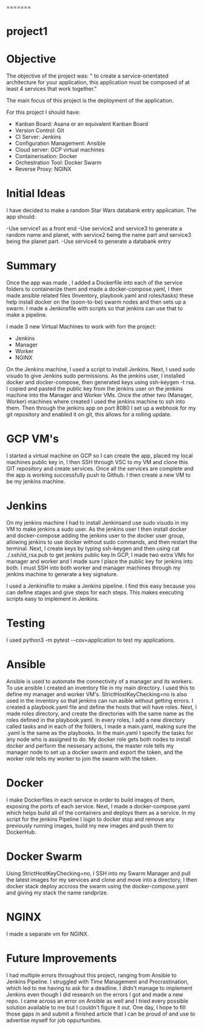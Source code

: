 
=======
# project1


# Objective
The objective of the project was: " to create a service-orientated architecture for your application, this application must be composed of at least 4 services that work together." 

The main focus of this project is the deployment of the application.

For this project I should have: 
- Kanban Board: Asana or an equivalent Kanban Board
- Version Control: Git
- CI Server: Jenkins
- Configuration Management: Ansible
- Cloud server: GCP virtual machines
- Containerisation: Docker
- Orchestration Tool: Docker Swarm
- Reverse Proxy: NGINX

# Initial Ideas
I have decided to make a random Star Wars databank entry application. The app should:

-Use service1 as a front end
-Use service2 and service3 to generate a random name and planet, with service2 being the name part and service3 being the planet part.
-Use service4 to generate a databank entry 

# Summary
Once the app was made , I added a Dockerfile into each of the service folders to containerize them and made a docker-compose.yaml, I then made ansible related files (Inventory, playbook.yaml and roles/tasks) these help install docker on the (soon-to-be) swarm nodes and then sets up a swarm. I made a Jenkinsfile with scripts so that jenkins can use that to make a pipeline.


I made 3 new Virtual Machines to work with forr the project: 
- Jenkins
- Manager
- Worker
- NGINX

On the Jenkins machine, I used a script to install Jenkins. Next, I used sudo visudo to give Jenkins sudo permissions. As the jenkins user, I installed docker and docker-compose, then generated keys using ssh-keygen -t rsa. I copied and pasted the public key from the jenkins user on the jenkins machine into the Manager and Worker VMs. Once the other two (Manager, Worker) machines where created I used the jenkins machine to ssh into them. Then through the jenkins app on port 8080 I set up a webhook for my git repository and enabled it on git, this allows for a rolling update. 

# GCP VM's
I started a virtual machine on GCP so I can create the app, placed my local machines public key in, I then SSH through VSC to my VM and clone this GIT repository and create services. Once all the services are complete and the app is working successfully push to Github. I then create a new VM to be my jenkins machine.

# Jenkins  
On my jenkins machine I had to install Jenkinsand  use sudo visudo in my VM to make jenkins a sudo user. As the jenkins user I then install docker and docker-compose adding the jenkins user to the docker user group, allowing jenkins to use docker without sudo commands, and then restart the terminal. Next, I create keys by typing ssh-keygen  and then using cat ./.ssh/id_rsa.pub to get jenkins public key.In GCP, I made two extra VMs for manager and worker and I made sure I place the public key for jenkins into both. I must SSH into both worker and manager machines through my jenkins machine to generate a key signature. 

I used a Jenkinsfile to make a Jenkins pipeline. I find this easy because you can define stages and give steps for each steps. This makes executing scripts easy to implement in Jenkins.

# Testing 
I used python3 -m pytest --cov=application to test my applications.

# Ansible
Ansible is used to automate the connectivity of a manager and its workers. To use ansible I created an inventory file in my main directory. I used this to define my manager and worker VM's. StrictHostKeyChecking=no is also used in the inventory so that jenkins can run asible without getting errors.
I created a playbook.yaml file and define the hosts that will have roles. Next, I made roles directory, and create the directories with the same name as the roles defined in the playbook.yaml. In every roles, I add a new directory called tasks and in each of the folders, I made a main.yaml, making sure the .yaml is the same as the playbooks. In the main.yaml I specify the tasks for any node who is assigned to do. My docker role gets both nodes to install docker and perform the nessesary actions, the master role tells my manager node to set up a docker swarm and export the token, and the worker role tells my worker to join the swarm with the token.

# Docker
I make Dockerfiles in each service in order to build images of them, exposing the ports of each service. Next, I made a docker-compose.yaml which helps build all of the containers and deploys them as a service. In my script for the jenkins Pipeline I login to docker stop and remove any previously running images, build my new images and push them to DockerHub.

# Docker Swarm
Using StrictHostKeyChecking=no, I SSH into my Swarm Manager and pull the latest images for my services and clone and move into a directory, I then docker stack deploy accross the swarm using the docker-compose.yaml and giving my stack the name randprize.
# NGINX
I made a separate vm for NGINX.

# Future Improvements
I had multiple errors throughout this project, ranging from Ansible to Jenkins Pipeline. I struggled with Time Management and Procrastination, which led to me having to ask for a deadline. I didn't manage to implement Jenkins even though I did research on the errors I got and made a new repo. I came across an error on Ansible as well and I tried every possible solution available to me but I couldn't figure it out. One day, I hope to fill those gaps in and submit a finished article that I can be proud of and use to advertise myself for job oppurtunities.

